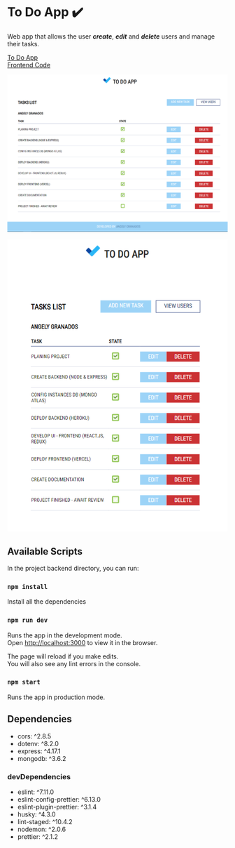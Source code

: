 # To Do App ✔️

Web app that allows the user **_create_**, **_edit_** and **_delete_** users and manage their tasks.

<a href="https://todo.angelygranados.com/" target="_blank">To Do App</a>
<br>
<a href="https://github.com/angelygranados/to_do_app_frontend" target="_blank">Frontend Code</a>

![Tasks view](task-view.PNG)

![Tasks view](ipad-view.PNG)

## Available Scripts

In the project backend directory, you can run:

### `npm install`

Install all the dependencies

### `npm run dev`

Runs the app in the development mode.<br />
Open [http://localhost:3000](http://localhost:3000) to view it in the browser.

The page will reload if you make edits.<br />
You will also see any lint errors in the console.

### `npm start`

Runs the app in production mode.

## Dependencies

- cors: ^2.8.5
- dotenv: ^8.2.0
- express: ^4.17.1
- mongodb: ^3.6.2

### devDependencies

- eslint: ^7.11.0
- eslint-config-prettier: ^6.13.0
- eslint-plugin-prettier: ^3.1.4
- husky: ^4.3.0
- lint-staged: ^10.4.2
- nodemon: ^2.0.6
- prettier: ^2.1.2
